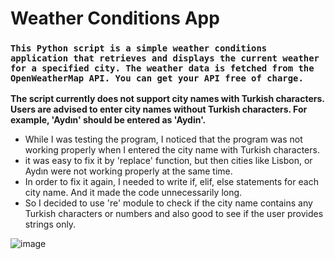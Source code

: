 # Weather Conditions App

### ````This Python script is a simple weather conditions application that retrieves and displays the current weather for a specified city. The weather data is fetched from the OpenWeatherMap API. You can get your API free of charge.````

**The script currently does not support city names with Turkish characters. Users are advised to enter city names without Turkish characters. For example, 'Aydın' should be entered as 'Aydin'.**

- While I was testing the program, I noticed that the program was not working properly when I entered the city name with Turkish characters.
- it was easy to fix it by 'replace' function, but then cities like Lisbon, or Aydın were not working properly at the same time.
- In order to fix it again, I needed to write if, elif, else statements for each city name. And it made the code unnecessarily long.
- So I decided to use 're' module to check if the city name contains any Turkish characters or numbers and also good to see if the user provides strings only.

![image](https://github.com/mr-Ucar/Links/assets/116120748/6910ebe0-1515-4428-8580-3a1e56974651)
